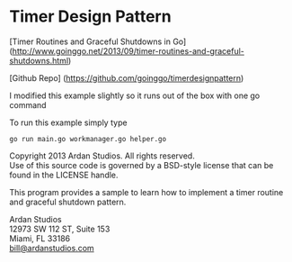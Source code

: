 # Timer Design Pattern


[Timer Routines and Graceful Shutdowns in Go]
(http://www.goinggo.net/2013/09/timer-routines-and-graceful-shutdowns.html)

[Github Repo]
(https://github.com/goinggo/timerdesignpattern)

I modified this example slightly so it runs out of the box with one go command

To run this example simply type

```
go run main.go workmanager.go helper.go
```

Copyright 2013 Ardan Studios. All rights reserved.  
Use of this source code is governed by a BSD-style license that can be found in the LICENSE handle.

This program provides a sample to learn how to implement a timer routine and graceful shutdown pattern.

Ardan Studios  
12973 SW 112 ST, Suite 153  
Miami, FL 33186  
bill@ardanstudios.com
